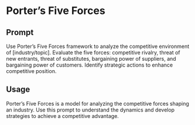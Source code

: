 # Porter’s Five Forces

## Prompt

Use Porter’s Five Forces framework to analyze the competitive environment of [industry/topic]. Evaluate the five forces: competitive rivalry, threat of new entrants, threat of substitutes, bargaining power of suppliers, and bargaining power of customers. Identify strategic actions to enhance competitive position.

## Usage

Porter’s Five Forces is a model for analyzing the competitive forces shaping an industry. Use this prompt to understand the dynamics and develop strategies to achieve a competitive advantage.
